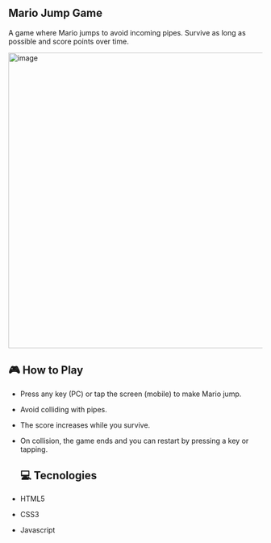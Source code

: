 ## Mario Jump Game

A game where Mario jumps to avoid incoming pipes. Survive as long as possible and score points over time.

<img width="1362" height="586" alt="image" src="https://github.com/user-attachments/assets/a39022eb-3097-4823-9988-9d4e48bf05b0" />


## 🎮 How to Play

- Press any key (PC) or tap the screen (mobile) to make Mario jump.

- Avoid colliding with pipes.

- The score increases while you survive.

- On collision, the game ends and you can restart by pressing a key or tapping.

  ## 💻 Tecnologies

- HTML5
- CSS3
- Javascript
